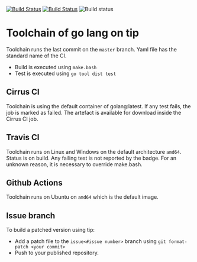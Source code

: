 [![Build Status](https://travis-ci.com/iWdGo/go-upon-ci.svg?branch=master)](https://travis-ci.com/iWdGo/go-upon-ci)
[![Build Status](https://api.cirrus-ci.com/github/iWdGo/go-upon-ci.svg)](https://cirrus-ci.com/github/iWdGo/go-upon-ci)
![Build status](https://github.com/iWdGo/go-upon-ci/workflows/Go/badge.svg)

# Toolchain of go lang on tip

Toolchain runs the last commit on the `master` branch.
Yaml file has the standard name of the CI.
 - Build is executed using `make.bash`
 - Test is executed using `go tool dist test` 
 
## Cirrus CI

Toolchain is using the default container of golang:latest.
If any test fails, the job is marked as failed.
The artefact is available for download inside the Cirrus CI job. 

## Travis CI 

Toolchain runs on Linux and Windows on the default architecture `amd64`.
Status is on build. Any failing test is not reported by the badge.
For an unknown reason, it is necessary to override make.bash.

## Github Actions

Toolchain runs on Ubuntu on `amd64` which is the default image.

## Issue branch

To build a patched version using tip:
- Add a patch file to the `issue<#issue number>` branch using `git format-patch <your commit>` 
- Push to your published repository.